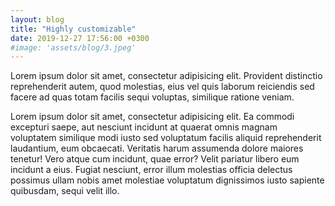 ```yaml
---
layout: blog
title: "Highly customizable"
date: 2019-12-27 17:56:00 +0300
#image: 'assets/blog/3.jpeg'
---
```


Lorem ipsum dolor sit amet, consectetur adipisicing elit. Provident distinctio reprehenderit autem, quod molestias, eius vel quis laborum reiciendis sed facere ad quas totam facilis sequi voluptas, similique ratione veniam.

Lorem ipsum dolor sit amet, consectetur adipisicing elit. Ea commodi excepturi saepe, aut nesciunt incidunt at quaerat omnis magnam voluptatem similique modi iusto sed voluptatum facilis aliquid reprehenderit laudantium, eum obcaecati. Veritatis harum assumenda dolore maiores tenetur! Vero atque cum incidunt, quae error? Velit pariatur libero eum incidunt a eius. Fugiat nesciunt, error illum molestias officia delectus possimus ullam nobis amet molestiae voluptatum dignissimos iusto sapiente quibusdam, sequi velit illo.
